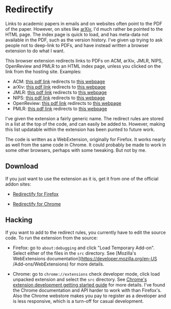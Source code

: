 # Redirectify

Links to academic papers in emails and on websites often point to the PDF of the
paper. However, on sites like [arXiv](https://arxiv.org/), I'd much rather be
pointed to the HTML page. The index page is quick to load, and has meta-data not
available in the PDF, such as the version history. I've given up trying to ask
people not to deep-link to PDFs, and have instead written a browser extension to
do what I want.

This browser extension redirects links to PDFs on ACM, arXiv, JMLR, NIPS,
OpenReview and PMLR to an HTML index page, unless you clicked on the link from
the hosting site. Examples:

* ACM: [this pdf link](https://dl.acm.org/ft_gateway.cfm?id=2670318&ftid=1557218&dwn=1&CFID=12379622&CFTOKEN=cdcc86cc1f6f814d-6AE9FE9E-CF62-4ED9-0EE360EB7CBB2E50) redirects to [this webpage](https://dl.acm.org/citation.cfm?id=2670318)
* arXiv: [this pdf link](https://arxiv.org/pdf/1602.07527.pdf) redirects to [this webpage](https://arxiv.org/abs/1602.07527)
* JMLR: [this pdf link](http://www.jmlr.org/papers/volume17/16-272/16-272.pdf) redirects to [this webpage](http://www.jmlr.org//papers/v17/16-272.html)
* NIPS: [this pdf link](https://papers.nips.cc/paper/6084-fast-free-inference-of-simulation-models-with-bayesian-conditional-density-estimation.pdf) redirects to [this webpage](https://papers.nips.cc/paper/6084-fast-free-inference-of-simulation-models-with-bayesian-conditional-density-estimation)
* OpenReview: [this pdf link](https://openreview.net/pdf?id=rkdU7tCaZ) redirects to [this webpage](https://openreview.net/forum?id=rkdU7tCaZ)
* PMLR: [this pdf link](http://proceedings.mlr.press/v9/murray10a/murray10a.pdf) redirects to [this webpage](http://proceedings.mlr.press/v9/murray10a.html)

I've given the extension a fairly generic name. The redirect rules are stored in
a list at the top of the code, and can easily be added to. However, making this
list updatable within the extension has been punted to future work.

The code is written as a WebExtension, originally for Firefox. It works nearly
as well from the same code in Chrome. It could probably be made to work in some
other browsers, perhaps with some tweaking. But not by me.


## Download

If you just want to use the extension as it is, get it from one of the official addon
sites:

* [Redirectify for Firefox](https://addons.mozilla.org/en-US/firefox/addon/redirectify/)

* [Redirectify for Chrome](https://chrome.google.com/webstore/detail/redirectify/mhjmbfadcbhilcfdhkkepffbnjaghfie)


## Hacking

If you want to add to the redirect rules, you currently have to edit the source
code. To run the extension from the source:

* Firefox: go to `about:debugging` and click "Load Temporary Add-on".
  Select either of the files in the `src` directory. See [Mozilla's
  WebExtensions documentation](https://developer.mozilla.org/en-US
  /Add-ons/WebExtensions) for more details.

* Chrome: go to `chrome://extensions` check developer mode, click load
  unpacked extension and select the `src` directory. See [Chrome's
  extension development getting started
  guide](https://developer.chrome.com/extensions/getstarted) for more
  details. I've found the Chrome documentation and API harder to work with than Firefox's. Also the Chrome webstore makes you pay to register as a developer and is less responsive, which is a turn-off for casual development.

